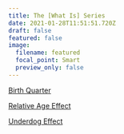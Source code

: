 ```yaml
---
title: The [What Is] Series
date: 2021-01-28T11:51:51.720Z
draft: false
featured: false
image:
  filename: featured
  focal_point: Smart
  preview_only: false
---
```

[Birth Quarter](https://onemoresummer.co.uk/post/what-is-birth-quarter/)

[Relative Age Effect](https://onemoresummer.co.uk/post/what-is-relative-age-effect/)

[Underdog Effect](https://onemoresummer.co.uk/post/what-is-the-underdog-effect/)